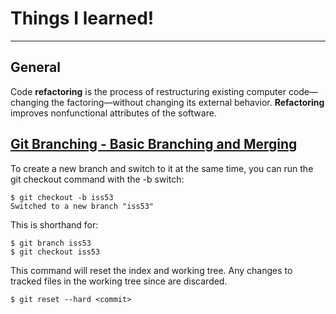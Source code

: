 # Things I learned!

---

## General

Code **refactoring** is the process of restructuring existing computer code—changing the factoring—without changing its external behavior. **Refactoring** improves nonfunctional attributes of the software.

## [Git Branching - Basic Branching and Merging](https://git-scm.com/book/en/v2/Git-Branching-Basic-Branching-and-Merging)

To create a new branch and switch to it at the same time, you can run the git checkout command with the -b switch:
```
$ git checkout -b iss53
Switched to a new branch "iss53"
```

This is shorthand for:
```
$ git branch iss53
$ git checkout iss53
```

This command will reset the index and working tree. Any changes to tracked files in the working tree since <commit> are discarded.
```
$ git reset --hard <commit>
```
